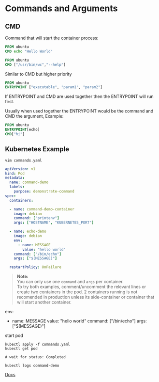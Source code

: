 # Commands and Arguments


## CMD

Command that will start the container process:

```Dockerfile
FROM ubuntu
CMD echo "Hello World"
```

```Dockerfile
FROM ubuntu
CMD ["/usr/bin/wc","--help"]
```

Similar to CMD but higher priority
```Dockerfile
FROM ubuntu
ENTRYPOINT ["executable", "param1", "param2"]
```

If ENTRYPOINT and CMD are used together then the ENTRYPOINT will run first.

Usually when used together the ENTRYPOINT would be the command and CMD the argument, Example:

```Dockerfile
FROM ubuntu
ENTRYPOINT[echo]
CMD["hi"]
```


## Kubernetes Example

```shell
vim commands.yaml
```

```yaml
apiVersion: v1
kind: Pod
metadata:
  name: command-demo
  labels:
    purpose: demonstrate-command
spec:
  containers:

  - name: command-demo-container
    image: debian
    command: ["printenv"]
    args: ["HOSTNAME", "KUBERNETES_PORT"]

  - name: echo-demo
    image: debian
    env:
      - name: MESSAGE
        value: "hello world"
    command: ["/bin/echo"]
    args: ["$(MESSAGE)"]

  restartPolicy: OnFailure
```

> **Note:**  
> You can only use one `command` and `args` per container.  
> To try both examples, comment/uncomment the relevant lines or create two containers in the pod.
> 2 containers running is not recomended in production unless its side-container or container that will start another container.

env:
- name: MESSAGE
  value: "hello world"
command: ["/bin/echo"]
args: ["$(MESSAGE)"]

start pod

```shell
kubectl apply -f commands.yaml
kubectl get pod

# wait for status: Completed

kubectl logs command-demo
```

[Docs](https://kubernetes.io/docs/tasks/inject-data-application/define-command-argument-container/)